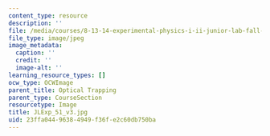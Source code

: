 ```yaml
---
content_type: resource
description: ''
file: /media/courses/8-13-14-experimental-physics-i-ii-junior-lab-fall-2016-spring-2017/23ffa04496384949f36fe2c60db750ba_JLExp_51_v3.jpg
file_type: image/jpeg
image_metadata:
  caption: ''
  credit: ''
  image-alt: ''
learning_resource_types: []
ocw_type: OCWImage
parent_title: Optical Trapping
parent_type: CourseSection
resourcetype: Image
title: JLExp_51_v3.jpg
uid: 23ffa044-9638-4949-f36f-e2c60db750ba
---
```

